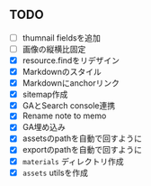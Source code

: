 ## TODO

- [ ] thumnail fieldsを追加
- [ ] 画像の縦横比固定
- [x] resource.findをリデザイン
- [x] Markdownのスタイル
- [x] Markdownにanchorリンク
- [x] sitemap作成
- [x] GAとSearch console連携
- [x] Rename note to memo
- [x] GA埋め込み
- [x] assetsのpathを自動で回すように
- [x] exportのpathを自動で回すように
- [x] `materials` ディレクトリ作成
- [x] `assets` utilsを作成
